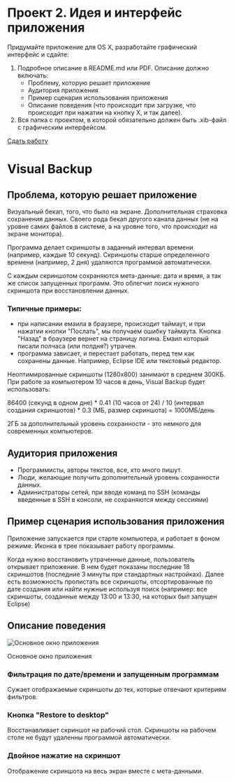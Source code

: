 Проект 2. Идея и интерфейс приложения
=============

Придумайте приложение для OS X, разработайте графический интерфейс и сдайте:

1. Подробное описание в README.md или PDF. Описание должно включать:
	* Проблему, которую решает приложение
	* Аудитория приложения
	* Пример сценария использования приложения
	* Описание поведения (что происходит при загрузке, что происходит при нажатии на кнопку Х, и так далее).
2. Вся папка с проектом, в которой обязательно должен быть .xib-файл с графическим интерфейсом.

[Сдать работу](https://u.hexlet.org/courses/4/assignments/6)


# Visual Backup


## Проблема, которую решает приложение

Визуальный бекап, того, что было на экране. Дополнительная страховка сохранения данных. Своего рода бекап другого канала данных (не на уровне самих файлов в системе, а на уровне того, что происходит на экране монитора).

Программа делает скриншоты в заданный интервал времени (например, каждые 10 секунд). Скриншоты старше определенного времени (например, 2 дня) удаляются программой автоматически.

С каждым скриншотом сохраняются мета-данные: дата и время, а так же список запущенных программ. Это облегчит поиск нужного скриншота при восстановлении данных.

### Типичные примеры:
* при написании емаила в браузере, происходит таймаут, и при нажатии кнопки "Послать", мы получаем ошибку таймаута. Кнопка "Назад" в браузере вернет на страницу логина. Емаил который писали полчаса (или полдня?) утрачен.
* программа зависает, и перестает работать, перед тем как сохранены данные. Например, Eclipse IDE или текстовый редактор.

Неоптимированные скриншоты (1280х800) занимают в среднем 300КБ. При работе за компьютером 10 часов в день, Visual Backup будет использовать:

86400 (секунд в одном дне) * 0.41 (10 часов от 24) / 10 (интервал создания скриншотов) * 0.3 (МБ, размер скриншота) = 1000МБ/день

2ГБ за дополнительный уровень сохранности - это немного для современных компьютеров.


## Аудитория приложения

* Программисты, авторы текстов, все, кто много пишут.
* Люди, желающие получить дополнительный уровень сохранности данных.
* Администраторы сетей, при вводе команд по SSH (команды введенные в SSH в консоли, не сохраняются между сессиями)


## Пример сценария использования приложения

Приложение запускается при старте компьютера, и работает в фоном режиме. Иконка в трее показывает работу программы.

Когда нужно восстановить утраченные данные, пользователь открывает приложение. В нем будет показаны последние 18 скриншотов (последние 3 минуты при стандартных настройках). Далее есть возможность пролистать все скриншоты, отсортированные по дате создания или найти нужные используя поиск (например: все скриншоты, созданные между 13:00 и 13:30, на которых был запущен Eclipse)

## Описание поведения

![Основное окно приложения][mainwindow]

Основное окно приложения


### Фильтрация по дате/времени и запущенным программам

Сужает отображаемые скриншоты до тех, которые отвечают критериям фильтров.


### Кнопка "Restore to desktop"

Восстанавливает скриншот на рабочий стол. Скриншоты на рабочем столе не будут удаленны программой автоматически.


### Двойное нажатие на скриншот

Отображение скриншота на весь экран вместе с мета-данными.


[mainwindow]: https://raw.github.com/jzelenkov/osx-project-2/master/screenshots/mainwindow.png